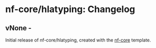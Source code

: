 # nf-core/hlatyping: Changelog

## vNone - <date>
Initial release of nf-core/hlatyping, created with the [nf-core](http://nf-co.re/) template.
